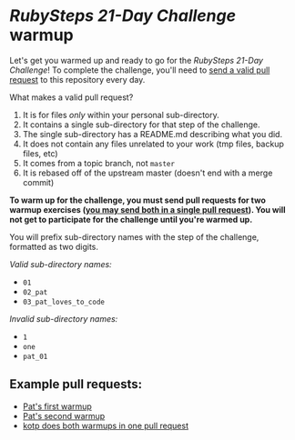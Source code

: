 # *RubySteps 21-Day Challenge* warmup

Let's get you warmed up and ready to go for the *RubySteps 21-Day Challenge*! To complete the challenge, you'll need to [send a valid pull request](https://help.github.com/articles/creating-a-pull-request/) to this repository every day.

What makes a valid pull request?

1. It is for files *only* within your personal sub-directory.
2. It contains a single sub-directory for that step of the challenge.
3. The single sub-directory has a README.md describing what you did.
4. It does not contain any files unrelated to your work (tmp files, backup files, etc)
5. It comes from a topic branch, not `master`
6. It is rebased off of the upstream master (doesn't end with a merge commit)

**To warm up for the challenge, you must send pull requests for two warmup exercises ([you may send both in a single pull request](https://github.com/RubySteps/21-day-challenge/pull/5)). You will not get to participate for the challenge until you're warmed up.**

You will prefix sub-directory names with the step of the challenge, formatted as two digits.

*Valid sub-directory names:*

* `01`
* `02_pat`
* `03_pat_loves_to_code`

*Invalid sub-directory names:*

* `1`
* `one`
* `pat_01`

## Example pull requests:

* [Pat's first warmup](https://github.com/RubySteps/21-day-challenge/pull/2)
* [Pat's second warmup](https://github.com/RubySteps/21-day-challenge/pull/3)
* [kotp does both warmups in one pull request](https://github.com/RubySteps/21-day-challenge/pull/5)
